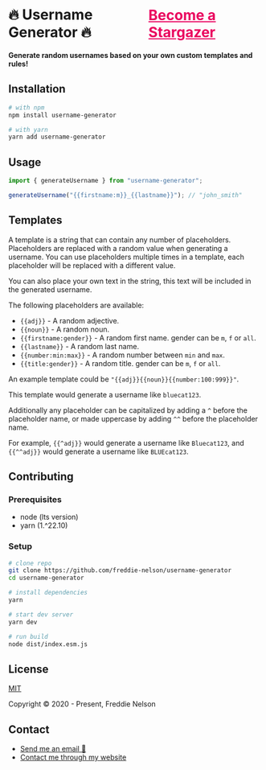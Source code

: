 <h1 style="display: flex; justify-content: space-between; align-items: center;">
  🔥 Username Generator 🔥 
  <a style="color: #EA005E; text-decoration: underline; font-size: 28px;" href="https://github.com/freddie-nelson/username-generators/stargazers">Become a Stargazer</a>
</h1>

**Generate random usernames based on your own custom templates and rules!**

## Installation

```bash
# with npm
npm install username-generator
```

```bash
# with yarn
yarn add username-generator
```

## Usage

```javascript
import { generateUsername } from "username-generator";

generateUsername("{{firstname:m}}_{{lastname}}"); // "john_smith"
```

## Templates

A template is a string that can contain any number of placeholders. Placeholders are replaced with a random value when generating a username. You can use placeholders multiple times in a template, each placeholder will be replaced with a different value.

You can also place your own text in the string, this text will be included in the generated username.

The following placeholders are available:

-   `{{adj}}` - A random adjective.
-   `{{noun}}` - A random noun.
-   `{{firstname:gender}}` - A random first name. gender can be `m`, `f` or `all`.
-   `{{lastname}}` - A random last name.
-   `{{number:min:max}}` - A random number between `min` and `max`.
-   `{{title:gender}}` - A random title. gender can be `m`, `f` or `all`.

An example template could be `"{{adj}}{{noun}}{{number:100:999}}"`.

This template would generate a username like `bluecat123`.

Additionally any placeholder can be capitalized by adding a `^` before the placeholder name, or made uppercase by adding `^^` before the placeholder name.

For example, `{{^adj}}` would generate a username like `Bluecat123`, and `{{^^adj}}` would generate a username like `BLUEcat123`.

## Contributing

### Prerequisites

-   node (lts version)
-   yarn (1.^22.10)

### Setup

```bash
# clone repo
git clone https://github.com/freddie-nelson/username-generator
cd username-generator

# install dependencies
yarn

# start dev server
yarn dev

# run build
node dist/index.esm.js
```

## License

[MIT](https://opensource.org/licenses/MIT)

Copyright © 2020 - Present, Freddie Nelson

## Contact

-   [Send me an email 📧](mailto:freddie@freddienelson.co.uk)
-   [Contact me through my website](https://freddienelson.co.uk)
